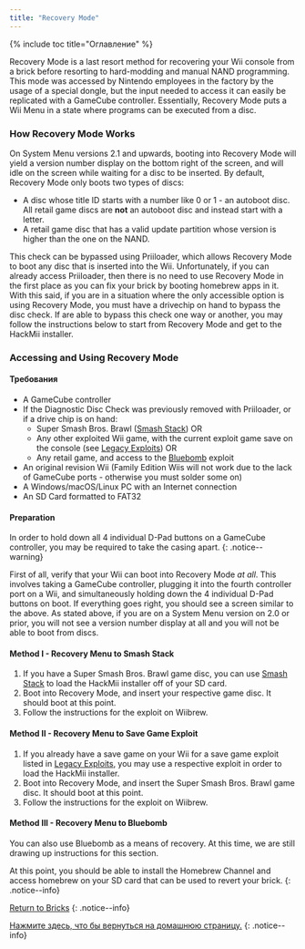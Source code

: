```yaml
---
title: "Recovery Mode"
---
```


{% include toc title="Оглавление" %}

Recovery Mode is a last resort method for recovering your Wii console from a brick before resorting to hard-modding and manual NAND programming. This mode was accessed by Nintendo employees in the factory by the usage of a special dongle, but the input needed to access it can easily be replicated with a GameCube controller. Essentially, Recovery Mode puts a Wii Menu in a state where programs can be executed from a disc.

### How Recovery Mode Works

On System Menu versions 2.1 and upwards, booting into Recovery Mode will yield a version number display on the bottom right of the screen, and will idle on the screen while waiting for a disc to be inserted. By default, Recovery Mode only boots two types of discs:

+ A disc whose title ID starts with a number like 0 or 1 - an autoboot disc. All retail game discs are **not** an autoboot disc and instead start with a letter.
+ A retail game disc that has a valid update partition whose version is higher than the one on the NAND.

This check can be bypassed using Priiloader, which allows Recovery Mode to boot any disc that is inserted into the Wii. Unfortunately, if you can already access Priiloader, then there is no need to use Recovery Mode in the first place as you can fix your brick by booting homebrew apps in it. With this said, if you are in a situation where the only accessible option is using Recovery Mode, you must have a drivechip on hand to bypass the disc check. If are able to bypass this check one way or another, you may follow the instructions below to start from Recovery Mode and get to the HackMii installer.

### Accessing and Using Recovery Mode

#### Требования

+ A GameCube controller
+ If the Diagnostic Disc Check was previously removed with Priiloader, or if a drive chip is on hand:
    + Super Smash Bros. Brawl ([Smash Stack](legacy-exploits#smash-stack)) OR
    + Any other exploited Wii game, with the current exploit game save on the console (see [Legacy Exploits](legacy-exploits)) OR
    + Any retail game, and access to the [Bluebomb](bluebomb) exploit
+ An original revision Wii (Family Edition Wiis will not work due to the lack of GameCube ports - otherwise you must solder some on)
+ A Windows/macOS/Linux PC with an Internet connection
+ An SD Card formatted to FAT32

#### Preparation

In order to hold down all 4 individual D-Pad buttons on a GameCube controller, you may be required to take the casing apart.
{: .notice--warning}

First of all, verify that your Wii can boot into Recovery Mode *at all*. This involves taking a GameCube controller, plugging it into the fourth controller port on a Wii, and simultaneously holding down the 4 individual D-Pad buttons on boot. If everything goes right, you should see a screen similar to the above. As stated above, if you are on a System Menu version on 2.0 or prior, you will not see a version number display at all and you will not be able to boot from discs.

#### Method I - Recovery Menu to Smash Stack

1. If you have a Super Smash Bros. Brawl game disc, you can use [Smash Stack](legacy-exploits#smash-stack) to load the HackMii installer off of your SD card.
1. Boot into Recovery Mode, and insert your respective game disc. It should boot at this point.
1. Follow the instructions for the exploit on Wiibrew.

#### Method II - Recovery Menu to Save Game Exploit

1. If you already have a save game on your Wii for a save game exploit listed in [Legacy Exploits](legacy-exploits), you may use a respective exploit in order to load the HackMii installer.
1. Boot into Recovery Mode, and insert the Super Smash Bros. Brawl game disc. It should boot at this point.
1. Follow the instructions for the exploit on Wiibrew.

#### Method III - Recovery Menu to Bluebomb

You can also use Bluebomb as a means of recovery. At this time, we are still drawing up instructions for this section.

At this point, you should be able to install the Homebrew Channel and access homebrew on your SD card that can be used to revert your brick.
{: .notice--info}

[Return to Bricks](bricks)
{: .notice--info}

[Нажмите здесь, что бы вернуться на домашнюю страницу.](site-navigation)
{: .notice--info}
